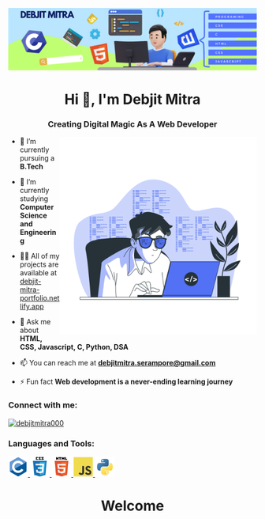 ![logo](https://github.com/debjitmitra000/debjitmitra000/blob/main/Banner.png)
<h1 align="center">Hi 👋, I'm Debjit Mitra</h1>
<h3 align="center">Creating Digital Magic As A Web Developer</h3>

<img align="right" alt="coding" width="400" src="https://github.com/debjitmitra000/debjitmitra000/blob/main/img.svg">

- 🔭 I’m currently pursuing a **B.Tech**

- 🌱 I’m currently studying **Computer Science and Engineering**

- 👨‍💻 All of my projects are available at [debjit-mitra-portfolio.netlify.app](debjit-mitra-portfolio.netlify.app)

- 💬 Ask me about **HTML, CSS, Javascript, C, Python, DSA**

- 📫 You can reach me at **debjitmitra.serampore@gmail.com**

- ⚡ Fun fact **Web development is a never-ending learning journey**

<h3 align="left">Connect with me:</h3>
<p align="left">
<a href="https://linkedin.com/in/debjitmitra000" target="blank"><img align="center" src="https://raw.githubusercontent.com/rahuldkjain/github-profile-readme-generator/master/src/images/icons/Social/linked-in-alt.svg" alt="debjitmitra000" height="30" width="40" /></a>
</p>

<h3 align="left">Languages and Tools:</h3>
<p align="left"> <a href="https://www.cprogramming.com/" target="_blank" rel="noreferrer"> <img src="https://raw.githubusercontent.com/devicons/devicon/master/icons/c/c-original.svg" alt="c" width="40" height="40"/> </a> <a href="https://www.w3schools.com/css/" target="_blank" rel="noreferrer"> <img src="https://raw.githubusercontent.com/devicons/devicon/master/icons/css3/css3-original-wordmark.svg" alt="css3" width="40" height="40"/> </a> <a href="https://www.w3.org/html/" target="_blank" rel="noreferrer"> <img src="https://raw.githubusercontent.com/devicons/devicon/master/icons/html5/html5-original-wordmark.svg" alt="html5" width="40" height="40"/> </a> <a href="https://developer.mozilla.org/en-US/docs/Web/JavaScript" target="_blank" rel="noreferrer"> <img src="https://raw.githubusercontent.com/devicons/devicon/master/icons/javascript/javascript-original.svg" alt="javascript" width="40" height="40"/> </a> <a href="https://www.python.org" target="_blank" rel="noreferrer"> <img src="https://raw.githubusercontent.com/devicons/devicon/master/icons/python/python-original.svg" alt="python" width="40" height="40"/> </a> </p>

<h1 align="center">Welcome</h1>
